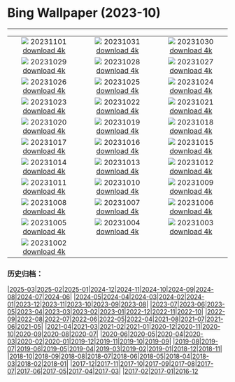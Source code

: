 # Bing Wallpaper (2023-10)
**************
| | | |
| :----: | :----: | :----: |
| ![](https://www.bing.com/th?id=OHR.HautBarr_DE-DE1903571271_1920x1080.jpg) 20231101 [download 4k](https://www.bing.com/th?id=OHR.HautBarr_DE-DE1903571271_UHD.jpg) | ![](https://www.bing.com/th?id=OHR.HalloweenPorchAI_DE-DE1828718794_1920x1080.jpg) 20231031 [download 4k](https://www.bing.com/th?id=OHR.HalloweenPorchAI_DE-DE1828718794_UHD.jpg) | ![](https://www.bing.com/th?id=OHR.MallarDucks_DE-DE7798366188_1920x1080.jpg) 20231030 [download 4k](https://www.bing.com/th?id=OHR.MallarDucks_DE-DE7798366188_UHD.jpg) |
| ![](https://www.bing.com/th?id=OHR.FuzerCastle_DE-DE7545775063_1920x1080.jpg) 20231029 [download 4k](https://www.bing.com/th?id=OHR.FuzerCastle_DE-DE7545775063_UHD.jpg) | ![](https://www.bing.com/th?id=OHR.FiveWinds_DE-DE4868049258_1920x1080.jpg) 20231028 [download 4k](https://www.bing.com/th?id=OHR.FiveWinds_DE-DE4868049258_UHD.jpg) | ![](https://www.bing.com/th?id=OHR.OldBridgeSkye_DE-DE4629287112_1920x1080.jpg) 20231027 [download 4k](https://www.bing.com/th?id=OHR.OldBridgeSkye_DE-DE4629287112_UHD.jpg) |
| ![](https://www.bing.com/th?id=OHR.ViennaAutumn_DE-DE4206809652_1920x1080.jpg) 20231026 [download 4k](https://www.bing.com/th?id=OHR.ViennaAutumn_DE-DE4206809652_UHD.jpg) | ![](https://www.bing.com/th?id=OHR.GrandStaircase_DE-DE3712466040_1920x1080.jpg) 20231025 [download 4k](https://www.bing.com/th?id=OHR.GrandStaircase_DE-DE3712466040_UHD.jpg) | ![](https://www.bing.com/th?id=OHR.GermanLibrary_DE-DE3389025953_1920x1080.jpg) 20231024 [download 4k](https://www.bing.com/th?id=OHR.GermanLibrary_DE-DE3389025953_UHD.jpg) |
| ![](https://www.bing.com/th?id=OHR.PoconosMaze_DE-DE7096055510_1920x1080.jpg) 20231023 [download 4k](https://www.bing.com/th?id=OHR.PoconosMaze_DE-DE7096055510_UHD.jpg) | ![](https://www.bing.com/th?id=OHR.AstoriaBridge_DE-DE9580426863_1920x1080.jpg) 20231022 [download 4k](https://www.bing.com/th?id=OHR.AstoriaBridge_DE-DE9580426863_UHD.jpg) | ![](https://www.bing.com/th?id=OHR.PersepolisRelief_DE-DE9161406185_1920x1080.jpg) 20231021 [download 4k](https://www.bing.com/th?id=OHR.PersepolisRelief_DE-DE9161406185_UHD.jpg) |
| ![](https://www.bing.com/th?id=OHR.PygmySloth_DE-DE8739088884_1920x1080.jpg) 20231020 [download 4k](https://www.bing.com/th?id=OHR.PygmySloth_DE-DE8739088884_UHD.jpg) | ![](https://www.bing.com/th?id=OHR.WaterLilyVietnam_DE-DE7325389830_1920x1080.jpg) 20231019 [download 4k](https://www.bing.com/th?id=OHR.WaterLilyVietnam_DE-DE7325389830_UHD.jpg) | ![](https://www.bing.com/th?id=OHR.KodiakAlaska_DE-DE5300220997_1920x1080.jpg) 20231018 [download 4k](https://www.bing.com/th?id=OHR.KodiakAlaska_DE-DE5300220997_UHD.jpg) |
| ![](https://www.bing.com/th?id=OHR.SpreadsheetDay_DE-DE5004038578_1920x1080.jpg) 20231017 [download 4k](https://www.bing.com/th?id=OHR.SpreadsheetDay_DE-DE5004038578_UHD.jpg) | ![](https://www.bing.com/th?id=OHR.GoldenEnchantments_DE-DE4721952081_1920x1080.jpg) 20231016 [download 4k](https://www.bing.com/th?id=OHR.GoldenEnchantments_DE-DE4721952081_UHD.jpg) | ![](https://www.bing.com/th?id=OHR.AutumnHedgehog_DE-DE4330196137_1920x1080.jpg) 20231015 [download 4k](https://www.bing.com/th?id=OHR.AutumnHedgehog_DE-DE4330196137_UHD.jpg) |
| ![](https://www.bing.com/th?id=OHR.RingEclipse_DE-DE3909969049_1920x1080.jpg) 20231014 [download 4k](https://www.bing.com/th?id=OHR.RingEclipse_DE-DE3909969049_UHD.jpg) | ![](https://www.bing.com/th?id=OHR.ViesteItaly_DE-DE3430719040_1920x1080.jpg) 20231013 [download 4k](https://www.bing.com/th?id=OHR.ViesteItaly_DE-DE3430719040_UHD.jpg) | ![](https://www.bing.com/th?id=OHR.NeuschwansteinCastle_DE-DE2113732906_1920x1080.jpg) 20231012 [download 4k](https://www.bing.com/th?id=OHR.NeuschwansteinCastle_DE-DE2113732906_UHD.jpg) |
| ![](https://www.bing.com/th?id=OHR.JohnDayFossil_DE-DE7440643159_1920x1080.jpg) 20231011 [download 4k](https://www.bing.com/th?id=OHR.JohnDayFossil_DE-DE7440643159_UHD.jpg) | ![](https://www.bing.com/th?id=OHR.SoprisSunrise_DE-DE7157758124_1920x1080.jpg) 20231010 [download 4k](https://www.bing.com/th?id=OHR.SoprisSunrise_DE-DE7157758124_UHD.jpg) | ![](https://www.bing.com/th?id=OHR.FremontPetroglyph_DE-DE6958068709_1920x1080.jpg) 20231009 [download 4k](https://www.bing.com/th?id=OHR.FremontPetroglyph_DE-DE6958068709_UHD.jpg) |
| ![](https://www.bing.com/th?id=OHR.OctoClam_DE-DE2904488517_1920x1080.jpg) 20231008 [download 4k](https://www.bing.com/th?id=OHR.OctoClam_DE-DE2904488517_UHD.jpg) | ![](https://www.bing.com/th?id=OHR.GrizzlyFalls_DE-DE2440984688_1920x1080.jpg) 20231007 [download 4k](https://www.bing.com/th?id=OHR.GrizzlyFalls_DE-DE2440984688_UHD.jpg) | ![](https://www.bing.com/th?id=OHR.CathedralHeartLight_DE-DE1265486200_1920x1080.jpg) 20231006 [download 4k](https://www.bing.com/th?id=OHR.CathedralHeartLight_DE-DE1265486200_UHD.jpg) |
| ![](https://www.bing.com/th?id=OHR.GentooJump_DE-DE4652019174_1920x1080.jpg) 20231005 [download 4k](https://www.bing.com/th?id=OHR.GentooJump_DE-DE4652019174_UHD.jpg) | ![](https://www.bing.com/th?id=OHR.TarantulaNebula_DE-DE2492434052_1920x1080.jpg) 20231004 [download 4k](https://www.bing.com/th?id=OHR.TarantulaNebula_DE-DE2492434052_UHD.jpg) | ![](https://www.bing.com/th?id=OHR.GermanFlagWall_DE-DE4359380085_1920x1080.jpg) 20231003 [download 4k](https://www.bing.com/th?id=OHR.GermanFlagWall_DE-DE4359380085_UHD.jpg) |
| ![](https://www.bing.com/th?id=OHR.VuittonFoundation_DE-DE1392865865_1920x1080.jpg) 20231002 [download 4k](https://www.bing.com/th?id=OHR.VuittonFoundation_DE-DE1392865865_UHD.jpg) |  |  |

### 历史归档：

|[2025-03](/2025-03/2025-03.md)|[2025-02](/2025-02/2025-02.md)|[2025-01](/2025-01/2025-01.md)|[2024-12](/2024-12/2024-12.md)|[2024-11](/2024-11/2024-11.md)|[2024-10](/2024-10/2024-10.md)|[2024-09](/2024-09/2024-09.md)|[2024-08](/2024-08/2024-08.md)|[2024-07](/2024-07/2024-07.md)|[2024-06](/2024-06/2024-06.md)|
|[2024-05](/2024-05/2024-05.md)|[2024-04](/2024-04/2024-04.md)|[2024-03](/2024-03/2024-03.md)|[2024-02](/2024-02/2024-02.md)|[2024-01](/2024-01/2024-01.md)|[2023-12](/2023-12/2023-12.md)|[2023-11](/2023-11/2023-11.md)|[2023-10](/2023-10/2023-10.md)|[2023-09](/2023-09/2023-09.md)|[2023-08](/2023-08/2023-08.md)|
|[2023-07](/2023-07/2023-07.md)|[2023-06](/2023-06/2023-06.md)|[2023-05](/2023-05/2023-05.md)|[2023-04](/2023-04/2023-04.md)|[2023-03](/2023-03/2023-03.md)|[2023-02](/2023-02/2023-02.md)|[2023-01](/2023-01/2023-01.md)|[2022-12](/2022-12/2022-12.md)|[2022-11](/2022-11/2022-11.md)|[2022-10](/2022-10/2022-10.md)|
|[2022-09](/2022-09/2022-09.md)|[2022-08](/2022-08/2022-08.md)|[2022-07](/2022-07/2022-07.md)|[2022-06](/2022-06/2022-06.md)|[2022-05](/2022-05/2022-05.md)|[2022-04](/2022-04/2022-04.md)|[2021-08](/2021-08/2021-08.md)|[2021-07](/2021-07/2021-07.md)|[2021-06](/2021-06/2021-06.md)|[2021-05](/2021-05/2021-05.md)|
|[2021-04](/2021-04/2021-04.md)|[2021-03](/2021-03/2021-03.md)|[2021-02](/2021-02/2021-02.md)|[2021-01](/2021-01/2021-01.md)|[2020-12](/2020-12/2020-12.md)|[2020-11](/2020-11/2020-11.md)|[2020-10](/2020-10/2020-10.md)|[2020-09](/2020-09/2020-09.md)|[2020-08](/2020-08/2020-08.md)|[2020-07](/2020-07/2020-07.md)|
|[2020-06](/2020-06/2020-06.md)|[2020-05](/2020-05/2020-05.md)|[2020-04](/2020-04/2020-04.md)|[2020-03](/2020-03/2020-03.md)|[2020-02](/2020-02/2020-02.md)|[2020-01](/2020-01/2020-01.md)|[2019-12](/2019-12/2019-12.md)|[2019-11](/2019-11/2019-11.md)|[2019-10](/2019-10/2019-10.md)|[2019-09](/2019-09/2019-09.md)|
|[2019-08](/2019-08/2019-08.md)|[2019-07](/2019-07/2019-07.md)|[2019-06](/2019-06/2019-06.md)|[2019-05](/2019-05/2019-05.md)|[2019-04](/2019-04/2019-04.md)|[2019-03](/2019-03/2019-03.md)|[2019-02](/2019-02/2019-02.md)|[2019-01](/2019-01/2019-01.md)|[2018-12](/2018-12/2018-12.md)|[2018-11](/2018-11/2018-11.md)|
|[2018-10](/2018-10/2018-10.md)|[2018-09](/2018-09/2018-09.md)|[2018-08](/2018-08/2018-08.md)|[2018-07](/2018-07/2018-07.md)|[2018-06](/2018-06/2018-06.md)|[2018-05](/2018-05/2018-05.md)|[2018-04](/2018-04/2018-04.md)|[2018-03](/2018-03/2018-03.md)|[2018-02](/2018-02/2018-02.md)|[2018-01](/2018-01/2018-01.md)|
|[2017-12](/2017-12/2017-12.md)|[2017-11](/2017-11/2017-11.md)|[2017-10](/2017-10/2017-10.md)|[2017-09](/2017-09/2017-09.md)|[2017-08](/2017-08/2017-08.md)|[2017-07](/2017-07/2017-07.md)|[2017-06](/2017-06/2017-06.md)|[2017-05](/2017-05/2017-05.md)|[2017-04](/2017-04/2017-04.md)|[2017-03](/2017-03/2017-03.md)|
|[2017-02](/2017-02/2017-02.md)|[2017-01](/2017-01/2017-01.md)|[2016-12](/2016-12/2016-12.md)